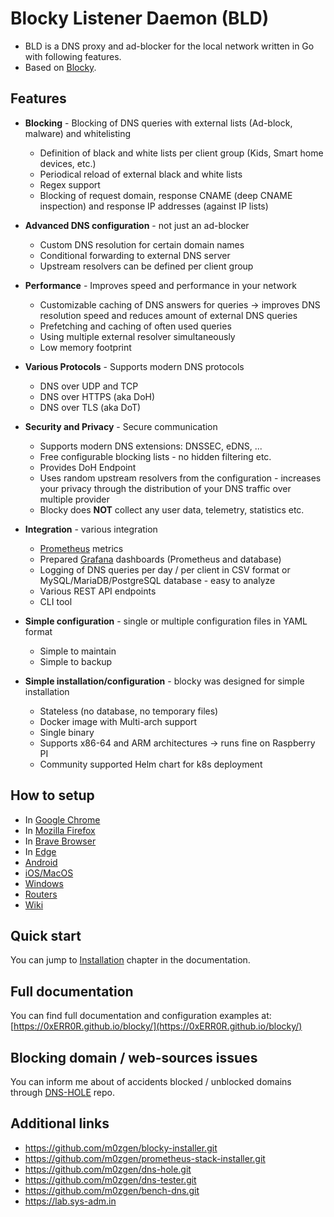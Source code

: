 # Blocky Listener Daemon (BLD)

* BLD is a DNS proxy and ad-blocker for the local network written in Go with following features.
* Based on [Blocky](https://github.com/0xERR0R/blocky).

## Features

- **Blocking** - Blocking of DNS queries with external lists (Ad-block, malware) and whitelisting

    * Definition of black and white lists per client group (Kids, Smart home devices, etc.)
    * Periodical reload of external black and white lists
    * Regex support
    * Blocking of request domain, response CNAME (deep CNAME inspection) and response IP addresses (against IP lists)

- **Advanced DNS configuration** - not just an ad-blocker

    * Custom DNS resolution for certain domain names
    * Conditional forwarding to external DNS server
    * Upstream resolvers can be defined per client group

- **Performance** - Improves speed and performance in your network

    * Customizable caching of DNS answers for queries -> improves DNS resolution speed and reduces amount of external DNS
    queries
    * Prefetching and caching of often used queries
    * Using multiple external resolver simultaneously
    * Low memory footprint

- **Various Protocols** - Supports modern DNS protocols

    * DNS over UDP and TCP
    * DNS over HTTPS (aka DoH)
    * DNS over TLS (aka DoT)

- **Security and Privacy** - Secure communication

    * Supports modern DNS extensions: DNSSEC, eDNS, ...
    * Free configurable blocking lists - no hidden filtering etc.
    * Provides DoH Endpoint
    * Uses random upstream resolvers from the configuration - increases your privacy through the distribution of your DNS
    traffic over multiple provider
    * Blocky does **NOT** collect any user data, telemetry, statistics etc.

- **Integration** - various integration

  * [Prometheus](https://prometheus.io/) metrics
  * Prepared [Grafana](https://grafana.com/) dashboards (Prometheus and database)
  * Logging of DNS queries per day / per client in CSV format or MySQL/MariaDB/PostgreSQL database - easy to analyze
  * Various REST API endpoints
  * CLI tool

- **Simple configuration** - single or multiple configuration files in YAML format

    * Simple to maintain
    * Simple to backup

- **Simple installation/configuration** - blocky was designed for simple installation

    * Stateless (no database, no temporary files)
    * Docker image with Multi-arch support
    * Single binary
    * Supports x86-64 and ARM architectures -> runs fine on Raspberry PI
    * Community supported Helm chart for k8s deployment

## How to setup

* In [Google Chrome](https://github.com/m0zgen/blocky-listener-daemon/wiki#bld-on-google-chrome)
* In [Mozilla Firefox](https://github.com/m0zgen/blocky-listener-daemon/wiki#bld-on-mozilla-firefox)
* In [Brave Browser](https://github.com/m0zgen/blocky-listener-daemon/wiki#bld-on-brave)
* In [Edge](https://github.com/m0zgen/blocky-listener-daemon/wiki#bld-on-edge)
* [Android](https://github.com/m0zgen/blocky-listener-daemon/wiki#bld-on-android)
* [iOS/MacOS](https://github.com/m0zgen/blocky-listener-daemon/wiki#bld-on-ios--macos)
* [Windows](https://github.com/m0zgen/blocky-listener-daemon/wiki#windows-10)
* [Routers](https://github.com/m0zgen/blocky-listener-daemon/wiki#routers)
* [Wiki](https://github.com/m0zgen/blocky-listener-daemon/wiki)


## Quick start

You can jump to [Installation](https://0xerr0r.github.io/blocky/installation/) chapter in the documentation.

## Full documentation

You can find full documentation and configuration examples
at: [https://0xERR0R.github.io/blocky/](https://0xERR0R.github.io/blocky/)

## Blocking domain / web-sources issues

You can inform me about of accidents blocked / unblocked domains through [DNS-HOLE](https://github.com/m0zgen/dns-hole.git) repo.

## Additional links

* https://github.com/m0zgen/blocky-installer.git
* https://github.com/m0zgen/prometheus-stack-installer.git
* https://github.com/m0zgen/dns-hole.git
* https://github.com/m0zgen/dns-tester.git
* https://github.com/m0zgen/bench-dns.git
* https://lab.sys-adm.in
